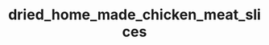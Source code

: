 ---
title: dried_home_made_chicken_meat_slices
title_small: Мясные слайсы куриные сушеные «Домашние»
lang: "ru"
meta_description: "Мясные слайсы куриные сушеные — качественный натуральный продукт из мяса курицы."
categorie: sun_dried_meat_slices

title_text: "Мясные слайсы куриные сушеные — качественный натуральный продукт из мяса курицы."

layout: products_in_ru
popular: "no"

description: "<p>Мясные слайсы куриные сушеные — качественный натуральный продукт из мяса курицы. В наше время особенно пользуется популярностью — это вкусно, сытно и полезно. Продукт используется как самостоятельная закуска, а также — к пиву и крепким спиртным напиткам и как полноценный перекус.</p><p>Наш продукт изготавливается из свежих куриных грудок путем сырого высушивания на специальном сертифицированном оборудовании, с использованием современных технологий, что позволяет продукту сохранить все полезные и питательные свойства.  Нашими сотрудниками специально для Вас разработаны уникальные композиции натуральных специй, которые придают продукту изысканный вкус и аромат.</p><p>Продукт имеет оранжево-коричневый цвет, обладает ярким, приятным чесночным ароматом и богатым вкусом, достаточно плотной консистенцией.</p>"
permalink: "/ru/products/sun_dried_meat_slices/dried_home_made_chicken_meat_slices"
specifications: [
    {
        head_text: "Состав:",
        body_text: "Филе куриное 100%, соль кухонная пищевая, натуральные специи («Карри», перец черный молотый, чеснок сушеный молотый, перец красный (паприка)молотый, перец красный (острый) молотый)",
    },
    {
        head_text: "Упаковка:",
        body_text: "Полиэтиленовый пакет, крафт - пакет",
    },
    {
        head_text: "Тип обработки:",
        body_text: "Сушеные",
    },
    {
        head_text: "Вид:",
        body_text: "Слайсы",
    },
    {
        head_text: "Вес:",
        body_text: "25г; 50г; 100г; 500г",
    },
    {
        head_text: "Пищевая ценность в 100г продукта:",
        body_text: "Белки: 52,8г; Жиры: 9,0г;",
    },
    {
        head_text: "Энергетическая ценность в 100г продукта:",
        body_text: "292ккал (1221,73кДж)",
    },
    {
        head_text: "Страна-производитель:",
        body_text: "Украина",
    },
    {
        head_text: "Срок хранения:",
        body_text: "6 месяцев",
    },
    {
        head_text: "Условия хранения:",
        body_text: "Температура 5-25ᵒС, относительная влажность воздуха не более 75%",
    },
    {
        head_text: "Нормативная документация:",
        body_text: "ТУ У 10.1-2427610970-002:2019",
    },
    {
        head_text: "Цена:",
        body_text: "Цена договорная",
    },
]
---